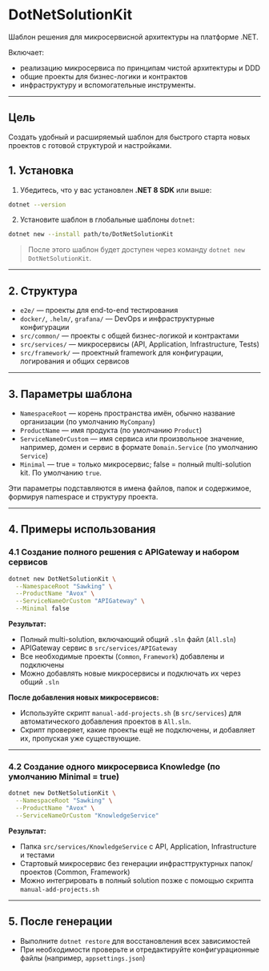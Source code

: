 # DotNetSolutionKit

Шаблон решения для микросервисной архитектуры на платформе .NET. 

Включает:
- реализацию микросервиса по принципам чистой архитектуры и DDD
- общие проекты для бизнес-логики и контрактов
- инфраструктуру и вспомогательные инструменты.

---
## Цель

Создать удобный и расширяемый шаблон для быстрого старта новых проектов с готовой структурой и настройками.


## 1. Установка

1. Убедитесь, что у вас установлен **.NET 8 SDK** или выше:

```bash
dotnet --version
```

2. Установите шаблон в глобальные шаблоны `dotnet`:

```bash
dotnet new --install path/to/DotNetSolutionKit
```

> После этого шаблон будет доступен через команду `dotnet new DotNetSolutionKit`.
---

## 2. Структура

* `e2e/` — проекты для end-to-end тестирования
* `docker/`, `.helm/`, `grafana/` — DevOps и инфраструктурные конфигурации
* `src/common/` — проекты с общей бизнес-логикой и контрактами
* `src/services/` — микросервисы (API, Application, Infrastructure, Tests)
* `src/framework/` — проектный framework для конфигурации, логирования и общих сервисов
---

## 3. Параметры шаблона

* `NamespaceRoot` — корень пространства имён, обычно название организации (по умолчанию `MyCompany`)
* `ProductName` — имя продукта (по умолчанию `Product`)
* `ServiceNameOrCustom` — имя сервиса или произвольное значение, например, домен и сервис в формате `Domain.Service` (по умолчанию `Service`)
* `Minimal` — true = только микросервис; false = полный multi-solution kit. По умолчанию `true`.

Эти параметры подставляются в имена файлов, папок и содержимое, формируя namespace и структуру проекта.

---

## 4. Примеры использования

### 4.1 Создание полного решения с APIGateway и набором сервисов

```bash
dotnet new DotNetSolutionKit \
  --NamespaceRoot "Sawking" \
  --ProductName "Avox" \
  --ServiceNameOrCustom "APIGateway" \
  --Minimal false
```

**Результат:**

* Полный multi-solution, включающий общий `.sln` файл (`All.sln`)
* APIGateway сервис в `src/services/APIGateway`
* Все необходимые проекты (`Common`, `Framework`) добавлены и подключены
* Можно добавлять новые микросервисы и подключать их через общий `.sln`

**После добавления новых микросервисов:**

* Используйте скрипт `manual-add-projects.sh` (в `src/services`) для автоматического добавления проектов в `All.sln`.
* Скрипт проверяет, какие проекты ещё не подключены, и добавляет их, пропуская уже существующие.

---

### 4.2 Создание одного микросервиса Knowledge (по умолчанию Minimal = true)

```bash
dotnet new DotNetSolutionKit \
  --NamespaceRoot "Sawking" \
  --ProductName "Avox" \
  --ServiceNameOrCustom "KnowledgeService"
```

**Результат:**

* Папка `src/services/KnowledgeService` с API, Application, Infrastructure и тестами
* Стартовый микросервис без генерации инфрасттруктурных папок/проектов (Common, Framework)
* Можно интегрировать в полный solution позже с помощью скрипта `manual-add-projects.sh`

---

## 5. После генерации

* Выполните `dotnet restore` для восстановления всех зависимостей
* При необходимости проверьте и отредактируйте конфигурационные файлы (например, `appsettings.json`)
